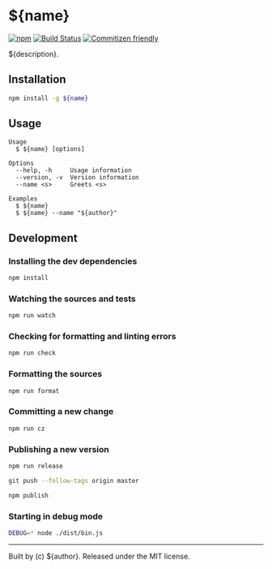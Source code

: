 # ${name}

[![npm][0]][1]
[![Build Status][2]][3]
[![Commitizen friendly][4]][5]

${description}.

## Installation

```sh
npm install -g ${name}
```

## Usage

```
Usage
  $ ${name} [options]

Options
  --help, -h     Usage information
  --version, -v  Version information
  --name <s>     Greets <s>

Examples
  $ ${name}
  $ ${name} --name "${author}"
```

## Development

### Installing the dev dependencies

```sh
npm install
```

### Watching the sources and tests

```sh
npm run watch
```

### Checking for formatting and linting errors

```sh
npm run check
```

### Formatting the sources

```sh
npm run format
```

### Committing a new change

```sh
npm run cz
```

### Publishing a new version

```sh
npm run release
```

```sh
git push --follow-tags origin master
```

```sh
npm publish
```

### Starting in debug mode

```sh
DEBUG=* node ./dist/bin.js
```

---
Built by (c) ${author}. Released under the MIT license.

[0]: https://img.shields.io/npm/v/${name}.svg?maxAge=3600
[1]: https://www.npmjs.com/package/${name}
[2]: https://travis-ci.org/${user}/${name}.svg?branch=master
[3]: https://travis-ci.org/${user}/${name}
[4]: https://img.shields.io/badge/commitizen-friendly-brightgreen.svg
[5]: http://commitizen.github.io/cz-cli/
